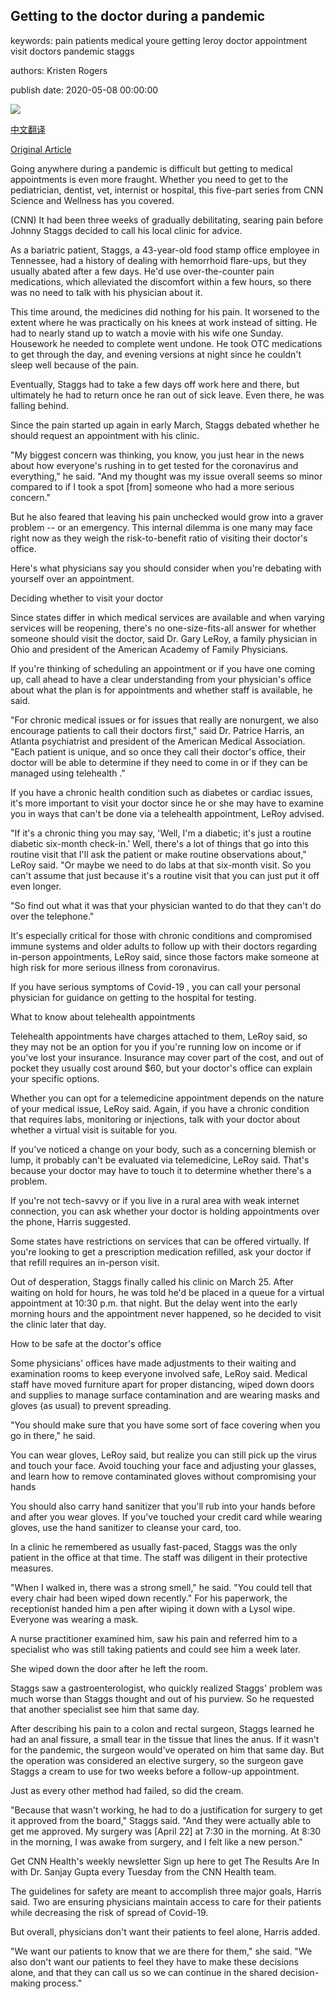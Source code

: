 ## Getting to the doctor during a pandemic

keywords: pain patients medical youre getting leroy doctor appointment visit doctors pandemic staggs

authors: Kristen Rogers

publish date: 2020-05-08 00:00:00

![](https://cdn.cnn.com/cnnnext/dam/assets/200507011134-20200507-getting-to-doctor-super-tease.png)

[中文翻译](Getting%20to%20the%20doctor%20during%20a%20pandemic_zh.md)

[Original Article](https://edition.cnn.com/2020/05/08/health/getting-to-doctor-coronavirus-wellness/index.html)

Going anywhere during a pandemic is difficult but getting to medical appointments is even more fraught. Whether you need to get to the pediatrician, dentist, vet, internist or hospital, this five-part series from CNN Science and Wellness has you covered.

(CNN) It had been three weeks of gradually debilitating, searing pain before Johnny Staggs decided to call his local clinic for advice.

As a bariatric patient, Staggs, a 43-year-old food stamp office employee in Tennessee, had a history of dealing with hemorrhoid flare-ups, but they usually abated after a few days. He'd use over-the-counter pain medications, which alleviated the discomfort within a few hours, so there was no need to talk with his physician about it.

This time around, the medicines did nothing for his pain. It worsened to the extent where he was practically on his knees at work instead of sitting. He had to nearly stand up to watch a movie with his wife one Sunday. Housework he needed to complete went undone. He took OTC medications to get through the day, and evening versions at night since he couldn't sleep well because of the pain.

Eventually, Staggs had to take a few days off work here and there, but ultimately he had to return once he ran out of sick leave. Even there, he was falling behind.

Since the pain started up again in early March, Staggs debated whether he should request an appointment with his clinic.

"My biggest concern was thinking, you know, you just hear in the news about how everyone's rushing in to get tested for the coronavirus and everything," he said. "And my thought was my issue overall seems so minor compared to if I took a spot [from] someone who had a more serious concern."

But he also feared that leaving his pain unchecked would grow into a graver problem -- or an emergency. This internal dilemma is one many may face right now as they weigh the risk-to-benefit ratio of visiting their doctor's office.

Here's what physicians say you should consider when you're debating with yourself over an appointment.

Deciding whether to visit your doctor

Since states differ in which medical services are available and when varying services will be reopening, there's no one-size-fits-all answer for whether someone should visit the doctor, said Dr. Gary LeRoy, a family physician in Ohio and president of the American Academy of Family Physicians.

If you're thinking of scheduling an appointment or if you have one coming up, call ahead to have a clear understanding from your physician's office about what the plan is for appointments and whether staff is available, he said.

"For chronic medical issues or for issues that really are nonurgent, we also encourage patients to call their doctors first," said Dr. Patrice Harris, an Atlanta psychiatrist and president of the American Medical Association. "Each patient is unique, and so once they call their doctor's office, their doctor will be able to determine if they need to come in or if they can be managed using telehealth ."

If you have a chronic health condition such as diabetes or cardiac issues, it's more important to visit your doctor since he or she may have to examine you in ways that can't be done via a telehealth appointment, LeRoy advised.

"If it's a chronic thing you may say, 'Well, I'm a diabetic; it's just a routine diabetic six-month check-in.' Well, there's a lot of things that go into this routine visit that I'll ask the patient or make routine observations about," LeRoy said. "Or maybe we need to do labs at that six-month visit. So you can't assume that just because it's a routine visit that you can just put it off even longer.

"So find out what it was that your physician wanted to do that they can't do over the telephone."

It's especially critical for those with chronic conditions and compromised immune systems and older adults to follow up with their doctors regarding in-person appointments, LeRoy said, since those factors make someone at high risk for more serious illness from coronavirus.

If you have serious symptoms of Covid-19 , you can call your personal physician for guidance on getting to the hospital for testing.

What to know about telehealth appointments

Telehealth appointments have charges attached to them, LeRoy said, so they may not be an option for you if you're running low on income or if you've lost your insurance. Insurance may cover part of the cost, and out of pocket they usually cost around $60, but your doctor's office can explain your specific options.

Whether you can opt for a telemedicine appointment depends on the nature of your medical issue, LeRoy said. Again, if you have a chronic condition that requires labs, monitoring or injections, talk with your doctor about whether a virtual visit is suitable for you.

If you've noticed a change on your body, such as a concerning blemish or lump, it probably can't be evaluated via telemedicine, LeRoy said. That's because your doctor may have to touch it to determine whether there's a problem.

If you're not tech-savvy or if you live in a rural area with weak internet connection, you can ask whether your doctor is holding appointments over the phone, Harris suggested.

Some states have restrictions on services that can be offered virtually. If you're looking to get a prescription medication refilled, ask your doctor if that refill requires an in-person visit.

Out of desperation, Staggs finally called his clinic on March 25. After waiting on hold for hours, he was told he'd be placed in a queue for a virtual appointment at 10:30 p.m. that night. But the delay went into the early morning hours and the appointment never happened, so he decided to visit the clinic later that day.

How to be safe at the doctor's office

Some physicians' offices have made adjustments to their waiting and examination rooms to keep everyone involved safe, LeRoy said. Medical staff have moved furniture apart for proper distancing, wiped down doors and supplies to manage surface contamination and are wearing masks and gloves (as usual) to prevent spreading.

"You should make sure that you have some sort of face covering when you go in there," he said.

You can wear gloves, LeRoy said, but realize you can still pick up the virus and touch your face. Avoid touching your face and adjusting your glasses, and learn how to remove contaminated gloves without compromising your hands

You should also carry hand sanitizer that you'll rub into your hands before and after you wear gloves. If you've touched your credit card while wearing gloves, use the hand sanitizer to cleanse your card, too.

In a clinic he remembered as usually fast-paced, Staggs was the only patient in the office at that time. The staff was diligent in their protective measures.

"When I walked in, there was a strong smell," he said. "You could tell that every chair had been wiped down recently." For his paperwork, the receptionist handed him a pen after wiping it down with a Lysol wipe. Everyone was wearing a mask.

A nurse practitioner examined him, saw his pain and referred him to a specialist who was still taking patients and could see him a week later.

She wiped down the door after he left the room.

Staggs saw a gastroenterologist, who quickly realized Staggs' problem was much worse than Staggs thought and out of his purview. So he requested that another specialist see him that same day.

After describing his pain to a colon and rectal surgeon, Staggs learned he had an anal fissure, a small tear in the tissue that lines the anus. If it wasn't for the pandemic, the surgeon would've operated on him that same day. But the operation was considered an elective surgery, so the surgeon gave Staggs a cream to use for two weeks before a follow-up appointment.

Just as every other method had failed, so did the cream.

"Because that wasn't working, he had to do a justification for surgery to get it approved from the board," Staggs said. "And they were actually able to get me approved. My surgery was [April 22] at 7:30 in the morning. At 8:30 in the morning, I was awake from surgery, and I felt like a new person."

Get CNN Health's weekly newsletter Sign up here to get The Results Are In with Dr. Sanjay Gupta every Tuesday from the CNN Health team.

The guidelines for safety are meant to accomplish three major goals, Harris said. Two are ensuring physicians maintain access to care for their patients while decreasing the risk of spread of Covid-19.

But overall, physicians don't want their patients to feel alone, Harris added.

"We want our patients to know that we are there for them," she said. "We also don't want our patients to feel they have to make these decisions alone, and that they can call us so we can continue in the shared decision-making process."